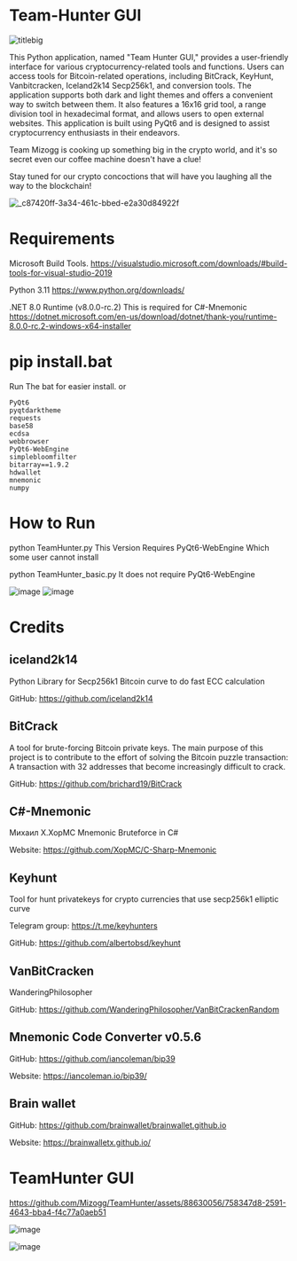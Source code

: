 # Team-Hunter GUI

![titlebig](https://github.com/Mizogg/TeamHunter/assets/88630056/393f60cb-fe1a-4547-8e1b-58ff4696c3d4)


This Python application, named "Team Hunter GUI," provides a user-friendly interface for various cryptocurrency-related tools and functions.
Users can access tools for Bitcoin-related operations, including BitCrack, KeyHunt, Vanbitcracken, Iceland2k14 Secp256k1, and conversion tools.
The application supports both dark and light themes and offers a convenient way to switch between them.
It also features a 16x16 grid tool, a range division tool in hexadecimal format, and allows users to open external websites.
This application is built using PyQt6 and is designed to assist cryptocurrency enthusiasts in their endeavors.

Team Mizogg is cooking up something big in the crypto world, and it's so secret even our coffee machine doesn't have a clue!

Stay tuned for our crypto concoctions that will have you laughing all the way to the blockchain!

![_c87420ff-3a34-461c-bbed-e2a30d84922f](https://github.com/Mizogg/TeamHunter/assets/88630056/33c458b2-ef30-449c-bde6-a5002e409c8c)


# Requirements 

Microsoft Build Tools.
https://visualstudio.microsoft.com/downloads/#build-tools-for-visual-studio-2019

Python 3.11
https://www.python.org/downloads/

.NET 8.0 Runtime (v8.0.0-rc.2)  This is required for C#-Mnemonic
https://dotnet.microsoft.com/en-us/download/dotnet/thank-you/runtime-8.0.0-rc.2-windows-x64-installer

# pip install.bat 

Run The bat for easier install.
or 

```
PyQt6
pyqtdarktheme
requests
base58
ecdsa
webbrowser
PyQt6-WebEngine
simplebloomfilter
bitarray==1.9.2
hdwallet
mnemonic
numpy
```
# How to Run

python TeamHunter.py 
This Version Requires PyQt6-WebEngine Which some user cannot install

python TeamHunter_basic.py
It does not require PyQt6-WebEngine


![image](https://github.com/Mizogg/TeamHunter/assets/88630056/a373bd7a-f49e-4ffc-8173-1f372e51a7df)
![image](https://github.com/Mizogg/TeamHunter/assets/88630056/48ec2637-2cc8-4c33-95c1-0122d71e20e5)

# Credits

## iceland2k14

Python Library for Secp256k1 Bitcoin curve to do fast ECC calculation

GitHub: https://github.com/iceland2k14

## BitCrack

A tool for brute-forcing Bitcoin private keys. The main purpose of this project is to contribute to the effort of solving the Bitcoin puzzle transaction: A transaction with 32 addresses that become increasingly difficult to crack.

 GitHub: https://github.com/brichard19/BitCrack

## C#-Mnemonic

Михаил Х.XopMC Mnemonic Bruteforce in C#

 Website: https://github.com/XopMC/C-Sharp-Mnemonic

## Keyhunt
Tool for hunt privatekeys for crypto currencies that use secp256k1 elliptic curve

 Telegram group: https://t.me/keyhunters

 GitHub: https://github.com/albertobsd/keyhunt

## VanBitCracken
WanderingPhilosopher

 GitHub: https://github.com/WanderingPhilosopher/VanBitCrackenRandom

## Mnemonic Code Converter v0.5.6

 GitHub: https://github.com/iancoleman/bip39

 Website: https://iancoleman.io/bip39/

## Brain wallet

 GitHub: https://github.com/brainwallet/brainwallet.github.io

 Website: https://brainwalletx.github.io/

 # TeamHunter GUI

https://github.com/Mizogg/TeamHunter/assets/88630056/758347d8-2591-4643-bba4-f4c77a0aeb51


![image](https://github.com/Mizogg/TeamHunter/assets/88630056/b4ae2abf-d9fc-4ee2-9a8f-9b1ed0d7abeb)

![image](https://github.com/Mizogg/TeamHunter/assets/88630056/5a6503a9-ac24-471b-9d61-bd88268c9b1b)

